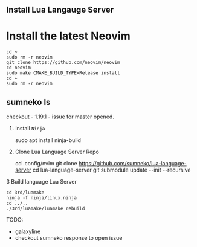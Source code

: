 ## Install Lua Langauge Server

# Install the latest Neovim

````
cd ~
sudo rm -r neovim
git clone https://github.com/neovim/neovim
cd neovim
sudo make CMAKE_BUILD_TYPE=Release install
cd ~
sudo rm -r neovim
````


## sumneko ls
checkout - 1.19.1 - issue for master opened.

1. Install `Ninja`

	sudo apt install ninja-build

2. Clone Lua Language Server Repo

	cd .config/nvim
	git clone https://github.com/sumneko/lua-language-server
	cd lua-language-server
	git submodule update --init --recursive

3 Build language Lua Server

	cd 3rd/luamake
	ninja -f ninja/linux.ninja
	cd ../..
	./3rd/luamake/luamake rebuild


TODO:
- galaxyline
- checkout sumneko response to open issue

